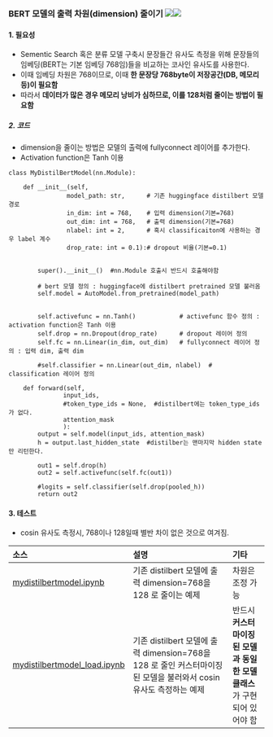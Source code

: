 ### BERT 모델의 출력 차원(dimension) 줄이기 <img src="https://img.shields.io/badge/Pytorch-EE4C2C?style=flat-square&logo=Pytorch&logoColor=white"/><img src="https://img.shields.io/badge/Python-3766AB?style=flat-square&logo=Python&logoColor=white"/></a>

#### 1. 필요성
- Sementic Search 혹은 분류 모델 구축시 문장들간 유사도 측정을 위해  문장들의 임베딩(BERT는 기본 임베딩 768임)들을 비교하는 코사인 유사도를 사용한다.
- 이때 임베딩 차원은 768이므로, 이때 **한 문장당 768byte이 저장공간(DB, 메모리 등)이 필요함**
- 따라서 **데이터가 많은 경우 메모리 낭비가 심하므로, 이를 128처럼 줄이는 방법이 필요함**

##### 2. 코드
- dimension을 줄이는 방법은 모델의 출력에 fullyconnect 레이어를 추가한다.
- Activation function은 Tanh 이용

```
class MyDistilBertModel(nn.Module):
    
    def __init__(self, 
                model_path: str,      # 기존 huggingface distilbert 모델 경로
                in_dim: int = 768,    # 입력 dimension(기본=768)
                out_dim: int = 768,   # 출력 dimension(기본=768)
                nlabel: int = 2,      # 혹시 classificaiton에 사용하는 경우 label 계수  
                drop_rate: int = 0.1):# dropout 비율(기본=0.1)
        
        
        super().__init__()  #nn.Module 호출시 반드시 호출해야함
        
        # bert 모델 정의 : huggingface에 distilbert pretrained 모델 불러옴
        self.model = AutoModel.from_pretrained(model_path)
        
        
        self.activefunc = nn.Tanh()            # activefunc 함수 정의 : activation function은 Tanh 이용
        self.drop = nn.Dropout(drop_rate)      # dropout 레이어 정의
        self.fc = nn.Linear(in_dim, out_dim)   # fullyconnect 레이어 정의 : 입력 dim, 출력 dim
        
        #self.classifier = nn.Linear(out_dim, nlabel)  # classification 레이어 정의
        
    def forward(self,
               input_ids,
               #token_type_ids = None,  #distilbert에는 token_type_ids가 없다.
               attention_mask 
               ):
        output = self.model(input_ids, attention_mask)
        h = output.last_hidden_state  #distilber는 맨마지막 hidden state만 리턴한다.
      
        out1 = self.drop(h)
        out2 = self.activefunc(self.fc(out1))
        
        #logits = self.classifier(self.drop(pooled_h))
        return out2
```
#### 3. 테스트
- cosin 유사도 측정시, 768이나 128일때 별반 차이 없은 것으로 여겨짐. 

|소스|설명|기타|
|:-------------------|:-----------------------------------------------|:--------------------|
|[mydistilbertmodel.ipynb](https://github.com/kobongsoo/BERT/blob/master/mymodel/mydistilbertmodel.ipynb)|기존 distilbert 모델에 출력 dimension=768을 128 로 줄이는 예제|차원은 조정 가능|
|[mydistilbertmodel_load.ipynb](https://github.com/kobongsoo/BERT/blob/master/mymodel/mydistilbertmodel_load.ipynb)|기존 distilbert 모델에 출력 dimension=768을 128 로 줄인 커스터마이징된 모델을 불러와서 cosin 유사도 측정하는 예제|반드시 **커스터마이징된 모델과 동일한 모델 클래스**가 구현되어 있어야 함|

